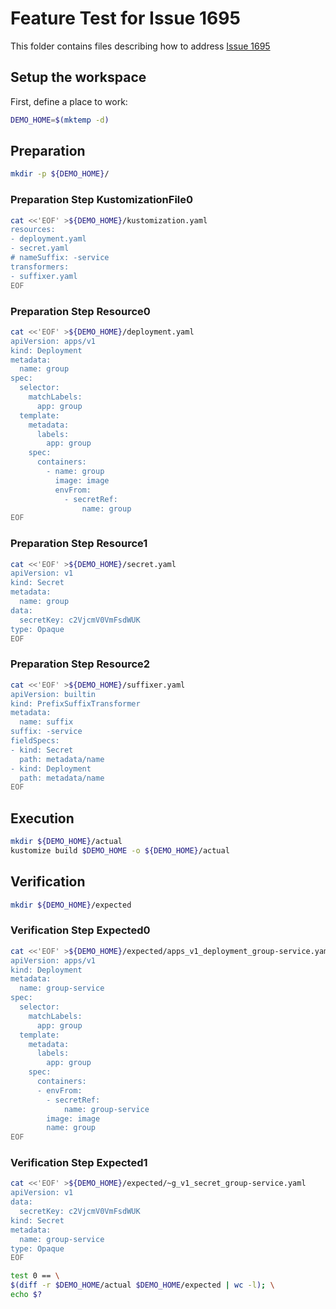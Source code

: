 # Feature Test for Issue 1695


This folder contains files describing how to address [Issue 1695](https://github.com/kubernetes-sigs/kustomize/issues/1695)

## Setup the workspace

First, define a place to work:

<!-- @makeWorkplace @test -->
```bash
DEMO_HOME=$(mktemp -d)
```

## Preparation

<!-- @makeDirectories @test -->
```bash
mkdir -p ${DEMO_HOME}/
```

### Preparation Step KustomizationFile0

<!-- @createKustomizationFile0 @test -->
```bash
cat <<'EOF' >${DEMO_HOME}/kustomization.yaml
resources:
- deployment.yaml
- secret.yaml
# nameSuffix: -service
transformers:
- suffixer.yaml
EOF
```


### Preparation Step Resource0

<!-- @createResource0 @test -->
```bash
cat <<'EOF' >${DEMO_HOME}/deployment.yaml
apiVersion: apps/v1
kind: Deployment
metadata:
  name: group
spec:
  selector:
    matchLabels:
      app: group
  template:
    metadata:
      labels:
        app: group
    spec:
      containers:
        - name: group
          image: image
          envFrom:
            - secretRef:
                name: group
EOF
```


### Preparation Step Resource1

<!-- @createResource1 @test -->
```bash
cat <<'EOF' >${DEMO_HOME}/secret.yaml
apiVersion: v1
kind: Secret
metadata:
  name: group
data:
  secretKey: c2VjcmV0VmFsdWUK
type: Opaque
EOF
```


### Preparation Step Resource2

<!-- @createResource2 @test -->
```bash
cat <<'EOF' >${DEMO_HOME}/suffixer.yaml
apiVersion: builtin
kind: PrefixSuffixTransformer
metadata:
  name: suffix
suffix: -service
fieldSpecs:
- kind: Secret
  path: metadata/name
- kind: Deployment
  path: metadata/name
EOF
```

## Execution

<!-- @build @test -->
```bash
mkdir ${DEMO_HOME}/actual
kustomize build $DEMO_HOME -o ${DEMO_HOME}/actual
```

## Verification

<!-- @createExpectedDir @test -->
```bash
mkdir ${DEMO_HOME}/expected
```


### Verification Step Expected0

<!-- @createExpected0 @test -->
```bash
cat <<'EOF' >${DEMO_HOME}/expected/apps_v1_deployment_group-service.yaml
apiVersion: apps/v1
kind: Deployment
metadata:
  name: group-service
spec:
  selector:
    matchLabels:
      app: group
  template:
    metadata:
      labels:
        app: group
    spec:
      containers:
      - envFrom:
        - secretRef:
            name: group-service
        image: image
        name: group
EOF
```


### Verification Step Expected1

<!-- @createExpected1 @test -->
```bash
cat <<'EOF' >${DEMO_HOME}/expected/~g_v1_secret_group-service.yaml
apiVersion: v1
data:
  secretKey: c2VjcmV0VmFsdWUK
kind: Secret
metadata:
  name: group-service
type: Opaque
EOF
```


<!-- @compareActualToExpected @test -->
```bash
test 0 == \
$(diff -r $DEMO_HOME/actual $DEMO_HOME/expected | wc -l); \
echo $?
```


